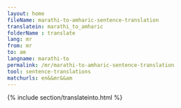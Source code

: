 ```yaml
---
layout: home
fileName: marathi-to-amharic-sentence-translation
translatein: marathi_to_amharic
folderName : translate
lang: mr
from: mr
to: am
langname: marathi-to
permalink: /mr/marathi-to-amharic-sentence-translation
tool: sentence-translations
matchurls: en&&mr&&am
---
```

{% include section/translateinto.html %}
